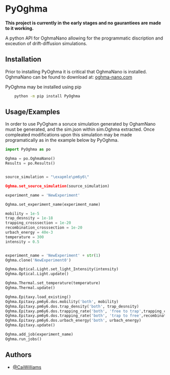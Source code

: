 
# PyOghma
**This project is currently in the early stages and no gaurantiees are made to it working.**

A python API for OghmaNano allowing for the programmatic discription and exceution of drift-diffusion simulations.

## Installation
Prior to installing PyOghma it is critical that OghmaNano is installed. OghmaNano can be found to download at: [oghma-nano.com](https://www.oghma-nano.com)

PyOghma may be installed using pip

```bash
    python -m pip install PyOghma
```
    
## Usage/Examples

In order to use PyOgham a soruce simulation generated by OghamNano must be generated, and the sim.json within sim.Oghma extracted. Once compleated modifications upon this simulation may be made programatically as in the example below by PyOghma.

```python
import PyOghma as po

Oghma = po.OghmaNano()
Results = po.Results()


source_simulation = "\exapmle\pm6y6\"

Oghma.set_source_simulation(source_simulation)

experiment_name = 'NewExperiment'

Oghma.set_experiment_name(experiment_name)

mobility = 1e-5
trap_desnsity = 1e-18
trapping_crosssection = 1e-20
recombination_crosssection = 1e-20
urbach_energy = 40e-3
temperature = 300
intensity = 0.5


experiment_name = 'NewExperiment' + str(1)
Oghma.clone('NewExperiment0')

Oghma.Optical.Light.set_light_Intensity(intensity)
Oghma.Optical.Light.update()

Oghma.Thermal.set_temperature(temperature)
Oghma.Thermal.update()

Oghma.Epitaxy.load_existing()
Oghma.Epitaxy.pm6y6.dos.mobility('both', mobility)
Oghma.Epitaxy.pm6y6.dos.trap_density('both', trap_desnsity)
Oghma.Epitaxy.pm6y6.dos.trapping_rate('both', 'free to trap',trapping_crosssection)
Oghma.Epitaxy.pm6y6.dos.trapping_rate('both', 'trap to free',recombination_crosssection)
Oghma.Epitaxy.pm6y6.dos.urbach_energy('both', urbach_energy)
Oghma.Epitaxy.update()

Oghma.add_job(experiment_name)
Oghma.run_jobs()

```


## Authors

- [@CaiWilliams](https://www.github.com/CaiWilliams)
